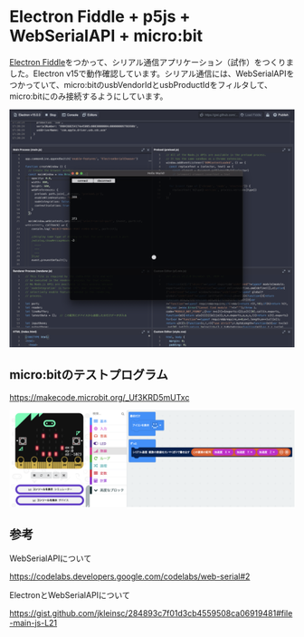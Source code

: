 # Electron Fiddle + p5js + WebSerialAPI + micro:bit

<a href = "https://www.electronjs.org/fiddle">Electron Fiddle</a>をつかって、シリアル通信アプリケーション（試作）をつくりました。Electron v15で動作確認しています。シリアル通信には、WebSerialAPIをつかっていて、micro:bitのusbVendorIdとusbProductIdをフィルタして、micro:bitにのみ接続するようにしています。

<img src = "./screenshot.png"></img>



## micro:bitのテストプログラム

https://makecode.microbit.org/_Uf3KRD5mUTxc

<img src = "./microbit.png"></img>


## 参考

WebSerialAPIについて

https://codelabs.developers.google.com/codelabs/web-serial#2


ElectronとWebSerialAPIについて

https://gist.github.com/jkleinsc/284893c7f01d3cb4559508ca06919481#file-main-js-L21

